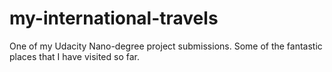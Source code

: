 # my-international-travels
One of my Udacity Nano-degree project submissions.
Some of the fantastic places that I have visited so far.

